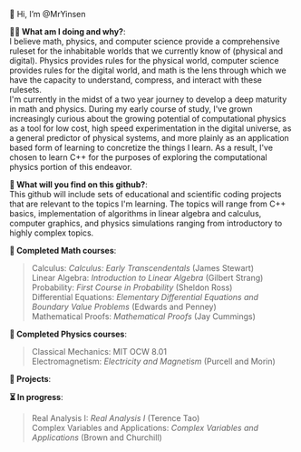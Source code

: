👋 Hi, I’m @MrYinsen  
  
**🤷‍♂️ What am I doing and why?**:  
I believe math, physics, and computer science provide a comprehensive ruleset for the inhabitable worlds that we currently know of (physical and digital). Physics provides rules for the physical world, computer science provides rules for the digital world, and math is the lens through which we have the capacity to understand, compress, and interact with these rulesets.  
I'm currently in the midst of a two year journey to develop a deep maturity in math and physics. During my early course of study, I've grown increasingly curious about the growing potential of computational physics as a tool for low cost, high speed experimentation in the digital universe, as a general predictor of physical systems, and more plainly as an application based form of learning to concretize the things I learn. As a result, I've chosen to learn C++ for the purposes of exploring the computational physics portion of this endeavor.  
  
**👀 What will you find on this github?**:  
This github will include sets of educational and scientific coding projects that are relevant to the topics I'm learning. The topics will range from C++ basics, implementation of algorithms in linear algebra and calculus, computer graphics, and physics simulations ranging from introductory to highly complex topics. 
  
**🧮 Completed Math courses**:  
> Calculus: *Calculus: Early Transcendentals* (James Stewart)     
> Linear Algebra: *Introduction to Linear Algebra* (Gilbert Strang)  
> Probability: *First Course in Probability* (Sheldon Ross)    
> Differential Equations: *Elementary Differential Equations and Boundary Value Problems* (Edwards and Penney)  
> Mathematical Proofs: *Mathematical Proofs* (Jay Cummings)    

**🌠 Completed Physics courses**:  
> Classical Mechanics: MIT OCW 8.01  
> Electromagnetism: *Electricity and Magnetism* (Purcell and Morin)  
  
**🚧 Projects**:
  
**⏳ In progress**:  
> Real Analysis I: *Real Analysis I* (Terence Tao)    
> Complex Variables and Applications: *Complex Variables and Applications* (Brown and Churchill)  

<!---
MrYinsen/MrYinsen is a ✨ special ✨ repository because its `README.md` (this file) appears on your GitHub profile.
You can click the Preview link to take a look at your changes.
--->

